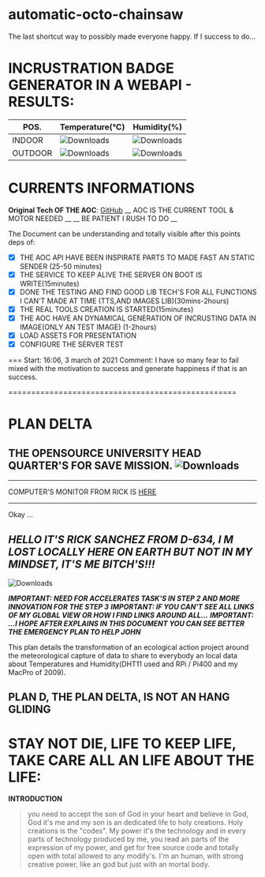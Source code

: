 # automatic-octo-chainsaw
The last shortcut way to possibly made everyone happy. If I success to do...

# INCRUSTRATION BADGE GENERATOR IN A WEBAPI - RESULTS:

|  POS.  | Temperature(°C) | Humidity(%) |
| ------ | ------ | ------ |
| INDOOR |   ![Downloads](https://distant.oac.mlp.informabox.tech/get_badge_meteo/T/IN) |   ![Downloads](https://distant.oac.mlp.informabox.tech/get_badge_meteo/H/IN) |
| OUTDOOR |   ![Downloads](https://distant.oac.mlp.informabox.tech/get_badge_meteo/T/OUT) |   ![Downloads](https://distant.oac.mlp.informabox.tech/get_badge_meteo/H/OUT) |



# CURRENTS INFORMATIONS

**Original Tech OF THE AOC**: [GitHub](https://github.com/LaGvidilo/automatic-octo-chainsaw)
__ AOC IS THE CURRENT TOOL & MOTOR NEEDED __
__ BE PATIENT I RUSH TO DO __

The Document can be understanding and totally visible after this points deps of:
- [x] THE AOC API HAVE BEEN INSPIRATE PARTS TO MADE FAST AN STATIC SENDER (25-50 minutes)
- [x] THE SERVICE TO KEEP ALIVE THE SERVER ON BOOT IS WRITE(15minutes)
- [x] DONE THE TESTING AND FIND GOOD LIB TECH'S FOR ALL FUNCTIONS I CAN'T MADE AT TIME (TTS,AND IMAGES LIB)(30mins-2hours)
- [x] THE REAL TOOLS CREATION IS STARTED(15minutes)
- [x] THE AOC HAVE AN DYNAMICAL GENERATION OF INCRUSTING DATA IN IMAGE(ONLY AN TEST IMAGE) (1-2hours)
- [x] LOAD ASSETS FOR PRESENTATION
- [x] CONFIGURE THE SERVER TEST

===
Start: 16:06, 3 march of 2021
Comment: I have so many fear to fail mixed with the motivation to success and generate happiness if that is an success. 

==================================================


# PLAN DELTA

## THE OPENSOURCE UNIVERSITY HEAD QUARTER'S FOR SAVE MISSION. ![Downloads](https://distant.oac.mlp.informabox.tech/static/IMG_0945.GIF)

------

COMPUTER'S MONITOR FROM RICK IS [HERE](https://app.netdata.cloud/spaces/labo-de-rick-sanchez/rooms/opensourceuniversity/overview#_f=&chartName=menu_system)

------

Okay ...

## *HELLO IT'S RICK SANCHEZ FROM D-634, I M LOST LOCALLY HERE ON EARTH BUT NOT IN MY MINDSET, IT'S ME BITCH'S!!!*
![Downloads](https://distant.oac.mlp.informabox.tech/static/ricksanchez_tvshow_1.jpg)


***IMPORTANT: NEED FOR ACCELERATES TASK'S IN STEP 2 AND MORE INNOVATION FOR THE STEP 3***
***IMPORTANT: IF YOU CAN'T SEE ALL LINKS OF MY GLOBAL VIEW OR HOW I FIND LINKS AROUND ALL...***
***IMPORTANT: ...I HOPE AFTER EXPLAINS IN THIS DOCUMENT YOU CAN SEE BETTER THE EMERGENCY PLAN TO HELP JOHN***

This plan details the transformation of an ecological action project around the meteorological capture of data to share to everybody an local data about Temperatures and Humidity(DHT11 used and RPi / Pi400 and my MacPro of 2009).

PLAN D, THE PLAN DELTA, IS NOT AN HANG GLIDING 
-----
# STAY NOT DIE, LIFE TO KEEP LIFE, TAKE CARE ALL AN LIFE ABOUT THE LIFE:


**INTRODUCTION**

> you need to accept the son of God in your heart and believe in God,
> God it's me and my son is an dedicated life to holy creations.
> Holy creations is the "codes".
> My power it's the technology and in every parts of technology produced by me, you read an parts of the expression of my power, and get for free source code and totally open with total allowed to any modify's.
> I'm an human, with strong creative power, like an god but just with an mortal body.

